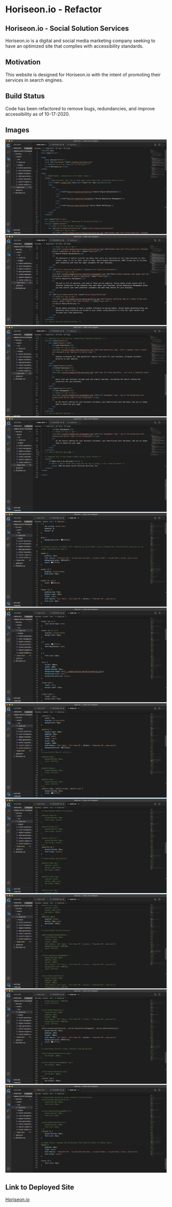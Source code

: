 # Horiseon.io - Refactor

## Horiseon.io - Social Solution Services
Horiseon.io is a digital and social media marketing company seeking to have an optimized site that complies with accessibility standards. 

## Motivation
This website is designed for Horiseon.io with the intent of promoting their services in search engines. 

## Build Status
Code has been refactored to remove bugs, redundancies, and improve accessibility as of 10-17-2020.

## Images
![HTML1](./Screenshots/HTML1.png)
![HTML2](./Screenshots/HTML2.png)
![HTML3](./Screenshots/HTML3.png)
![HTML4](./Screenshots/HTML4.png)
![CSS1](./Screenshots/CSS1.png)
![CSS2](./Screenshots/CSS2.png)
![CSS3](./Screenshots/CSS3.png)
![CSS4](./Screenshots/CSS4.png)
![CSS5](./Screenshots/CSS5.png)
![CSS6](./Screenshots/CSS6.png)
![CSS7](./Screenshots/CSS7.png)

## Link to Deployed Site
[Horiseon.io](https://clu-codes.github.io/WeeklyChallenge1/ "Horiseon.io Home")